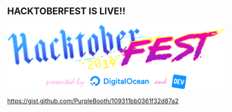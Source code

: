 ## HACKTOBERFEST IS LIVE!!

<img src='images/hacktoberfest-img.svg'>

https://gist.github.com/PurpleBooth/109311bb0361f32d87a2
